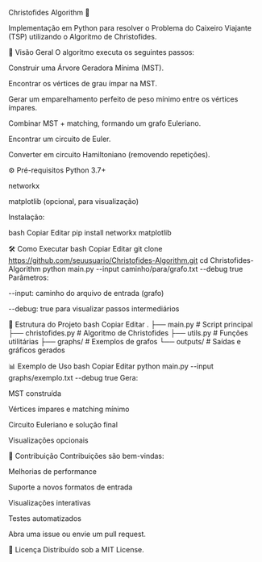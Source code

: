 Christofides Algorithm 🚀

Implementação em Python para resolver o Problema do Caixeiro Viajante (TSP) utilizando o Algoritmo de Christofides.

🧠 Visão Geral
O algoritmo executa os seguintes passos:

Construir uma Árvore Geradora Mínima (MST).

Encontrar os vértices de grau ímpar na MST.

Gerar um emparelhamento perfeito de peso mínimo entre os vértices ímpares.

Combinar MST + matching, formando um grafo Euleriano.

Encontrar um circuito de Euler.

Converter em circuito Hamiltoniano (removendo repetições).

⚙️ Pré-requisitos
Python 3.7+

networkx

matplotlib (opcional, para visualização)

Instalação:

bash
Copiar
Editar
pip install networkx matplotlib

🛠️ Como Executar
bash
Copiar
Editar
git clone https://github.com/seuusuario/Christofides-Algorithm.git
cd Christofides-Algorithm
python main.py --input caminho/para/grafo.txt --debug true
Parâmetros:

--input: caminho do arquivo de entrada (grafo)

--debug: true para visualizar passos intermediários

📂 Estrutura do Projeto
bash
Copiar
Editar
.
├── main.py             # Script principal
├── christofides.py     # Algoritmo de Christofides
├── utils.py            # Funções utilitárias
├── graphs/             # Exemplos de grafos
└── outputs/            # Saídas e gráficos gerados

📊 Exemplo de Uso
bash
Copiar
Editar
python main.py --input graphs/exemplo.txt --debug true
Gera:

MST construída

Vértices ímpares e matching mínimo

Circuito Euleriano e solução final

Visualizações opcionais

📝 Contribuição
Contribuições são bem-vindas:

Melhorias de performance

Suporte a novos formatos de entrada

Visualizações interativas

Testes automatizados

Abra uma issue ou envie um pull request.

📄 Licença
Distribuído sob a MIT License.
